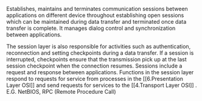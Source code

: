 Establishes, maintains and terminates communication sessions between applications on different device throughout establishing open sessions which can be maintained during data transfer and terminated once data transfer is complete. It manages dialog control and synchronization between applications.

The session layer is also responsible for activities such as authentication, reconnection and setting checkpoints during a data transfer. If a session is interrupted, checkpoints ensure that the transmission pick up at the last session checkpoint when the connection resumes. Sessions include a request and response between applications. Functions in the session layer respond to requests for service from processes in the [[6.Presentation Layer OSI]] and send requests for services to the [[4.Transport Layer OSI]] .
E.G.  NetBIOS, RPC (Remote Procedure Call)
